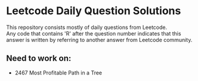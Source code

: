 # Leetcode Daily Question Solutions

This repository consists mostly of daily questions from Leetcode.  
Any code that contains 'R' after the question number indicates that this answer is written by referring to another answer from Leetcode community.  

## Need to work on:  
- 2467 Most Profitable Path in a Tree
